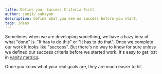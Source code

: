 ```yaml
---
title: Define your Success Criteria First
author: sanjiv sahayam
description: Define what you see as success before you start.
tags: ideas
---
```


Sometimes when we are developing something, we have a hazy idea of what "done" is. "It has to do this" or "It has to do that". Once we complete our work it looks like "success". But there's no way to know for sure unless we defined our success criteria before we started work. It's easy to get lost in [vanity metrics](http://techcrunch.com/2011/07/30/vanity-metrics/).

Once you know what your real goals are, they are much easier to hit.
